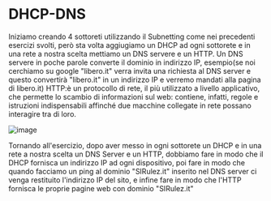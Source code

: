 # DHCP-DNS

Iniziamo creando 4 sottoreti utilizzando il Subnetting come nei precedenti esercizi svolti, però sta volta aggiugiamo un DHCP ad ogni sottorete e in una rete a nostra scelta mettiamo un DNS servere e un HTTP.
Un DNS servere in poche parole converte il dominio in indirizzo IP, esempio(se noi cerchiamo su google "libero.it" verra invita una richiesta al DNS server e questo convertirà "libero.it" in un indirizzo IP e verremo mandati alla pagina di libero.it)
HTTP:è un protocollo di rete, il più utilizzato a livello applicativo, che permette lo scambio di informazioni sul web: contiene, infatti, regole e istruzioni indispensabili affinché due macchine collegate in rete possano interagire tra di loro.

![image](./I.png)


Tornando all'esercizio, dopo aver messo in ogni sottorete un DHCP e in una rete a nostra scelta un DNS Server e un HTTP,
dobbiamo fare in modo che il DHCP fornisca un indirizzo IP ad ogni dispositivo, poi fare in modo che quando facciamo un ping
al dominio "SIRulez.it" inserito nel DNS server ci venga restituito l'indirizzo IP del sito, e infine fare in modo che l'HTTP fornisca le proprie pagine web con dominio "SIRulez.it"
